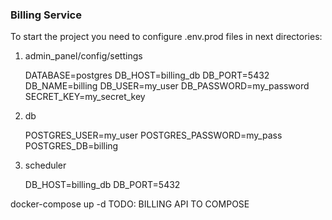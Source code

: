 ### Billing Service
 To start the project you need to configure .env.prod files in next directories:
 1. admin_panel/config/settings
 
 
    DATABASE=postgres
    DB_HOST=billing_db
    DB_PORT=5432
    DB_NAME=billing
    DB_USER=my_user
    DB_PASSWORD=my_password
    SECRET_KEY=my_secret_key
 
 2. db
 
 
    POSTGRES_USER=my_user
    POSTGRES_PASSWORD=my_pass
    POSTGRES_DB=billing
    
 3. scheduler
    
    
    DB_HOST=billing_db
    DB_PORT=5432
  
 docker-compose up -d
 TODO: BILLING API TO COMPOSE

    